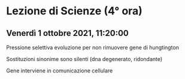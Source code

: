 #  Lezione di Scienze (4° ora)
## Venerdì 1 ottobre 2021, 11:20:00

Pressione selettiva evoluzione per non rimuovere gene di hungtington 

Sostituzioni sinonime sono silenti (dna degenerato, ridondante)

Gene interviene in comunicazione cellulare


<!--stackedit_data:
eyJoaXN0b3J5IjpbMTg0ODY5Mzg2OF19
-->